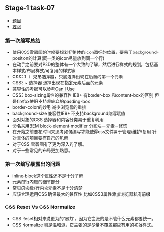 ## Stage-1 task-07

 * [题目](http://ife.baidu.com/task/detail?taskId=7)
 * [要求](http://ife.baidu.com/task/detail?taskId=7)


### 第一次编写总结

 * 使用CSS雪碧图的时候要规划好整体的icon图标的位置，要易于background-position的计算(同一类的icon尽量放到同一个行)
 * 在动手之前要对PSD的整体有一个大致的了解，然后进行样式的规划。包括基本样式/布局样式/可复用的样式等
 * CSS2.1 ＋ 兄弟选择器，只能选择出现在后面的第一个元素
 * CSS3 ~ 选择器 选择出现在指定元素后面的元素
 * 兼容性的考据可以参考[Can I Use](http://caniuse.com/)
 * CSS3 box-sizing属性的兼容性 IE8+ 有border-box 和content-box的区别 但是firefox依旧支持呗废弃的padding-box
 * border-color的妙用 减少浏览器的重排 
 * background-size 兼容性IE9+ 不支持background缩写赋值
 * 面对对象的CSS 选择器和内容分类易于重复利用
 * 命名采用BEM block-element-modifier  分区块－元素－修饰
 * 在开始之前要花时间来思考如何编写才能使得css文件易于管理/维护/复用 针对具体的项目要有自己的见解
 * 对于CSS 雪碧图有了更为深入的了解。
 * 对于一些常见的布局更加熟悉。

### 第一次编写暴露出的问题

 * inline-block这个属性还不是十分了解
 * 元素的行内框的细节部分
 * 常见的块级/行内块元素不是十分清楚
 * 应该合理运用CSS 确保最大的兼容性 比如CSS3属性添加浏览器私有前缀

### CSS Reset Vs CSS Normalize

 * CSS Reset相对来说更为的‘暴力’，因为它主张的是不管什么元素都要统一。
 * CSS Normalize 则是温和派，它主张的是尽量不覆盖那些有用的初始样式。


